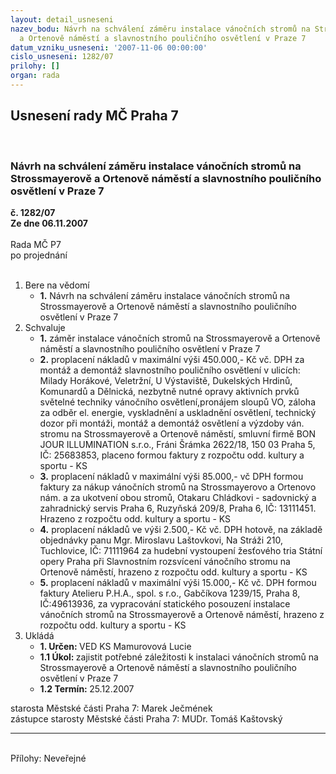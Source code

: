 ```yaml
---
layout: detail_usneseni
nazev_bodu: Návrh na schválení záměru instalace vánočních stromů na Strossmayerově
  a Ortenově náměstí a slavnostního pouličního osvětlení v Praze 7
datum_vzniku_usneseni: '2007-11-06 00:00:00'
cislo_usneseni: 1282/07
prilohy: []
organ: rada
---
```

<div id="ucUsn_pList" class="usn">
	<span><h2>Usnesení rady MČ Praha 7 </h2>
<br></span><div class="standBody">
<span><h3>Návrh na schválení záměru instalace vánočních stromů na Strossmayerově a Ortenově náměstí a slavnostního pouličního osvětlení v Praze 7</h3></span><div class="center">
		<strong>č. 1282/07</strong><br>
	</div>
<div class="center">
		<strong>Ze dne 06.11.2007</strong><br><br>
	</div>Rada MČ P7<br> po projednání<br><br><ol>
<li>Bere na vědomí<ul><li>
<strong>1.</strong> Návrh na schválení záměru instalace vánočních stromů na Strossmayerově a Ortenově náměstí a slavnostního pouličního osvětlení v Praze 7</li></ul>
</li>
<li>Schvaluje<ul>
<li>
<strong>1.</strong> záměr instalace vánočních stromů na Strossmayerově a Ortenově náměstí a slavnostního pouličního osvětlení v Praze 7</li>
<li>
<strong>2.</strong> proplacení nákladů v maximální výši 450.000,- Kč vč. DPH za montáž a demontáž slavnostního pouličního osvětlení v ulicích: Milady Horákové, Veletržní, U Výstaviště,  Dukelských Hrdinů, Komunardů a Dělnická, nezbytně nutné opravy aktivních prvků světelné techniky vánočního osvětlení,pronájem sloupů VO, záloha za odběr el. energie, vyskladnění a uskladnění osvětlení, technický dozor při montáži, montáž a demontáž osvětlení a výzdoby ván. stromu na Strossmayerově a Ortenově náměstí, smluvní firmě BON JOUR ILLUMINATION s.r.o., Fráni Šrámka 2622/18, 150 03 Praha 5, IČ: 25683853, placeno formou faktury z rozpočtu odd. kultury a sportu - KS </li>
<li>
<strong>3.</strong> proplacení nákladů v maximální výši 85.000,- vč DPH formou faktury za nákup vánočních stromů na Strossmayerovo a Ortenovo nám. a za ukotvení obou stromů, Otakaru Chládkovi - sadovnický a zahradnický servis Praha 6, Ruzyňská 209/8, Praha 6, IČ: 13111451. Hrazeno z rozpočtu odd. kultury a sportu - KS</li>
<li>
<strong>4.</strong> proplacení nákladů ve výši 2.500,- Kč vč. DPH hotově, na základě objednávky panu Mgr. Miroslavu Laštovkovi, Na Stráži 210, Tuchlovice, IČ: 71111964  za hudební vystoupení žesťového tria Státní opery Praha při Slavnostním rozsvícení vánočního stromu na Ortenově náměstí, hrazeno z rozpočtu odd. kultury a sportu - KS  </li>
<li>
<strong>5.</strong> proplacení nákladů v maximální výši 15.000,- Kč vč. DPH formou faktury Atelieru P.H.A., spol. s r.o., Gabčíkova 1239/15, Praha 8, IČ:49613936, za vypracování statického posouzení instalace vánočních stromů na Strossmayerově a Ortenově náměstí, hrazeno z rozpočtu odd. kultury a sportu - KS  </li>
</ul>
</li>
<li>Ukládá<ul>
<li>
<strong>1. Určen: </strong>VED KS Mamurovová Lucie</li>
<li>
<strong>1.1 Úkol: </strong>zajistit potřebné záležitosti k instalaci vánočních stromů na Strossmayerově a Ortenově náměstí a slavnostního pouličního osvětlení v Praze 7</li>
<li>
<strong>1.2 Termín: </strong>25.12.2007</li>
</ul>
</li>
</ol>starosta Městské části Praha 7: Marek Ječmének<br>zástupce starosty Městské části Praha 7: MUDr. Tomáš Kaštovský <hr>
<br>Přílohy: Neveřejné</div>
</div>